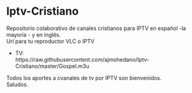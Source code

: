# Iptv-Cristiano
Repositorio colaborativo de canales cristianos para IPTV en español -la mayoría - y en inglés.<br>
Url para tu reproductor VLC o IPTV
  <ul><li>TV: <br>
  https://raw.githubusercontent.com/ajmohedano/Iptv-Cristiano/master/Gospel.m3u
</ul>

Todos los aportes a cvanales de tv por IPTV son bienvenidos.<br>
Saludos.
